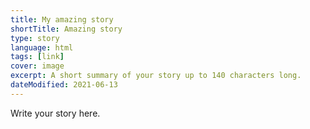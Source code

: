 ```yaml
---
title: My amazing story
shortTitle: Amazing story
type: story
language: html
tags: [link]
cover: image
excerpt: A short summary of your story up to 140 characters long.
dateModified: 2021-06-13
---
```


Write your story here.
